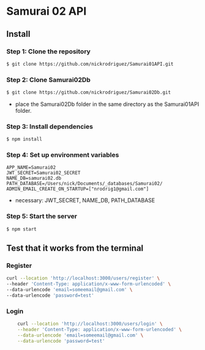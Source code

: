 # Samurai 02 API

## Install

### Step 1: Clone the repository

```bash
$ git clone https://github.com/nickrodriguez/Samurai01API.git
```

### Step 2: Clone Samurai02Db

```bash
$ git clone https://github.com/nickrodriguez/Samurai02Db.git
```

- place the Samurai02Db folder in the same directory as the Samurai01API folder.

### Step 3: Install dependencies

```bash
$ npm install
```

### Step 4: Set up environment variables

```env
APP_NAME=Samurai02
JWT_SECRET=Samurai02_SECRET
NAME_DB=samurai02.db
PATH_DATABASE=/Users/nick/Documents/_databases/Samurai02/
ADMIN_EMAIL_CREATE_ON_STARTUP=["nrodrig1@gmail.com"]
```

- necessary: JWT_SECRET, NAME_DB, PATH_DATABASE

### Step 5: Start the server

```bash
$ npm start
```

## Test that it works from the terminal

### Register

```bash
curl --location 'http://localhost:3000/users/register' \
--header 'Content-Type: application/x-www-form-urlencoded' \
--data-urlencode 'email=someemail@gmail.com' \
--data-urlencode 'password=test'
```

### Login

```bash
    curl --location 'http://localhost:3000/users/login' \
    --header 'Content-Type: application/x-www-form-urlencoded' \
    --data-urlencode 'email=someemail@gmail.com' \
    --data-urlencode 'password=test'
```
